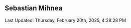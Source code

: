 <h2>Sebastian Mihnea</h2>

<!--RECENT_ACTIVITY:start-->
<!--RECENT_ACTIVITY:end-->
<!--RECENT_ACTIVITY:last_update-->
Last Updated: Thursday, February 20th, 2025, 4:28:28 PM
<!--RECENT_ACTIVITY:last_update_end-->

<!---LOL-STATS-START-HERE--->
<!---LOL-STATS-END-HERE--->
